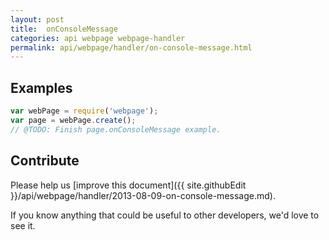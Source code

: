 ```yaml
---
layout: post
title:  onConsoleMessage
categories: api webpage webpage-handler
permalink: api/webpage/handler/on-console-message.html
---
```


## Examples

```javascript
var webPage = require('webpage');
var page = webPage.create();
// @TODO: Finish page.onConsoleMessage example.
```

## Contribute

Please help us [improve this document]({{ site.githubEdit }}/api/webpage/handler/2013-08-09-on-console-message.md).

If you know anything that could be useful to other developers, we'd love to see it.


